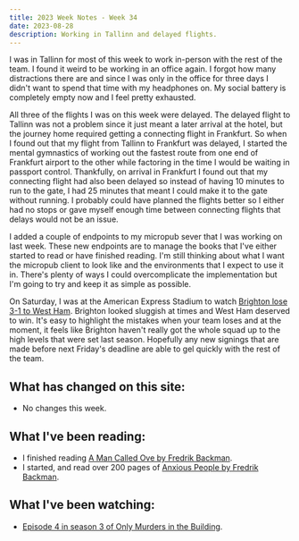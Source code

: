 ```yaml
---
title: 2023 Week Notes - Week 34
date: 2023-08-28
description: Working in Tallinn and delayed flights.
---
```


I was in Tallinn for most of this week to work in-person with the rest of the team. I found it weird to be working in an office again. I forgot how many distractions there are and since I was only in the office for three days I didn't want to spend that time with my headphones on. My social battery is completely empty now and I feel pretty exhausted.

All three of the flights I was on this week were delayed. The delayed flight to Tallinn was not a problem since it just meant a later arrival at the hotel, but the journey home required getting a connecting flight in Frankfurt. So when I found out that my flight from Tallinn to Frankfurt was delayed, I started the mental gymnastics of working out the fastest route from one end of Frankfurt airport to the other while factoring in the time I would be waiting in passport control. Thankfully, on arrival in Frankfurt I found out that my connecting flight had also been delayed so instead of having 10 minutes to run to the gate, I had 25 minutes that meant I could make it to the gate without running. I probably could have planned the flights better so I either had no stops or gave myself enough time between connecting flights that delays would not be an issue. 

I added a couple of endpoints to my micropub sever that I was working on last week. These new endpoints are to manage the books that I've either started to read or have finished reading. I'm still thinking about what I want the micropub client to look like and the environments that I expect to use it in. There's plenty of ways I could overcomplicate the implementation but I'm going to try and keep it as simple as possible.

On Saturday, I was at the American Express Stadium to watch [Brighton lose 3-1 to West Ham](https://www.brightonandhovealbion.com/news/3653728/record-for-gross-but-albion-are-beaten). Brighton looked sluggish at times and West Ham deserved to win. It's easy to highlight the mistakes when your team loses and at the moment, it feels like Brighton haven't really got the whole squad up to the high levels that were set last season. Hopefully any new signings that are made before next Friday's deadline are able to gel quickly with the rest of the team.

## What has changed on this site:

- No changes this week.
## What I've been reading:
- I finished reading [A Man Called Ove by Fredrik Backman](/reading/9781444775815/).
- I started, and read over 200 pages of [Anxious People by Fredrik Backman](/reading/#now).
## What I've been watching:
- [Episode 4 in season 3 of Only Murders in the Building](https://www.themoviedb.org/tv/107113/season/3/episode/4).